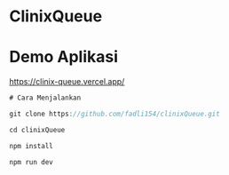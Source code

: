 # ClinixQueue

# Demo Aplikasi

https://clinix-queue.vercel.app/

```js
# Cara Menjalankan

git clone https://github.com/fadli154/clinixQueue.git

cd clinixQueue

npm install

npm run dev
```
